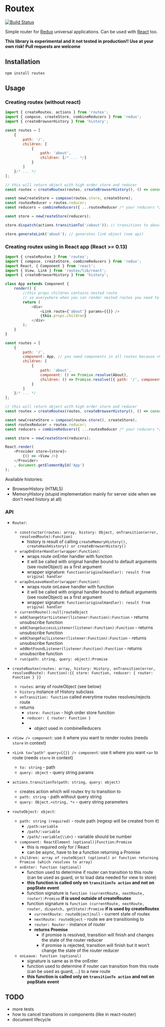 # Routex

[![Build Status](https://travis-ci.org/michalkvasnicak/routex.svg?branch=master)](https://travis-ci.org/michalkvasnicak/routex)

Simple router for [Redux](https://github.com/gaearon/redux) universal applications. Can be used with [React](https://github.com/facebook/react) too.

**This library is experimental and it not tested in production!! Use at your own risk! Pull requests are welcome**

## Installation

`npm install routex`


## Usage

### Creating routex (without react)

```js
import { createRoutex, actions } from 'routex';
import { compose, createStore, combineReducers } from 'redux';
import { createBrowserHistory } from 'history';

const routes = [
    {
        path: '/',
        children: [
            {
                path: 'about',
                children: [/* ... */]
            }
        ]
    }/* ... */
];

// this will return object with high order store and reducer
const routex = createRoutex(routes, createBrowserHistory(), () => console.log('Transition finished') );

const newCreateStore = compose(routex.store, createStore);
const routexReducer = routex.reducer;
const reducers = combineReducers({ ...routexReducer /* your reducers */ });

const store = newCreateStore(reducers);

store.dispatch(actions.transitionTo('/about')); // transitions to about

store.generateLink('about'); // generates link object (see api)
```

### Creating routex using in React app (React >= 0.13)

```js
import { createRoutex } from 'routex';
import { compose, createStore, combineReducers } from 'redux';
import React, { Component } from 'react';
import { View, Link } from 'routex/lib/react';
import { createBrowserHistory } from 'history';

class App extends Component {
    render() {
        //this props children contains nested route
        // so everywhere when you can render nested routes you need to do this
        return (
            <div>
                <Link route={'about'} params={{}} />
                {this.props.children}
            </div>
        );
    }
}

const routes = [
    {
        path: '/',
        component: App, // you need components in all routes because <View /> needs to render them
        children: [
            {
                path: 'about',
                component: () => Promise.resolve(About),
                children: () => Promise.resolve([{ path: '/', component: Child }])
            }
        ]
    }/* ... */
];

// this will return object with high order store and reducer
const routex = createRoutex(routes, createBrowserHistory(), () => console.log('Transition finished') );

const newCreateStore = compose(routex.store(), createStore);
const routexReducer = routex.reducer;
const reducers = combineReducers({ ...routexReducer /* your reducers */ });

const store = newCreateStore(reducers);

React.render(
    <Provider store={store}>
        {() => <View />}
    </Provider>
    , document.getElementById('App')
);

```

Available histories:

- BrowserHistory (HTML5)
- MemoryHistory (stupid implementation mainly for server side when we don't need history at all)

### API

- `Router`:
    - `constructor(routes: array, history: Object, onTransition(error, resolvedRoute):Function)`
        - history is result of calling `createMemoryHistory(), createHashHistory() or createBrowserHistory()` 
    - `wrapOnEnterHandler(wrapper:Function)`:
        - wraps route onEnter handler with function
        - it will be called with original handler bound to default arguments (see routeObject) as a first argument
        - wrapper signature: `function(originalHandler): result from original handler`
    - `wrapOnLeaveHandler(wrapper:Function)`:
        - wraps route onLeave handler with function
        - it will be called with original handler bound to default arguments (see routeObject) as a first argument
        - wrapper signature: `function(originalHandler): result from original handler`
    - `currentRoute():null|routeObject`
    - `addChangeStartListener(listener:Function):Function` - returns unsubscribe function
    - `addChangeSuccessListener(listener:Function):Function` - returns unsubscribe function
    - `addChangeFailListener(listener:Function):Function` - returns unsubscribe function
    - `addNotFoundListener(listener:Function):Function` - returns unsubscribe function
    - `run(path: string, query: object):Promise`

- `createRoutex(routes: array, history: History, onTransition(error, resolvedRoute): Function):{{ store: Function, reducer: { router: Function } }}`
    - `routes`: array of routeObject (see below)
    - `history` instance of History subclass
    - `onTransition: function` called everytime routex resolves/rejects route
    - returns
        - `store: Function` - high order store function
        - `reducer: { router: Function }`
        -   - object used in combineReducers  
- `<View /> component`: use it where you want to render routes (needs `store` in context)
- `<Link to="path" query={{}} /> component`: use it where you want `<a>` to route (needs `store` in context)
    - `to: string` - path
    - `query: object` - query string params
- `actions.transitionTo(path: string, query: object)`
    - creates action which will routex try to transition to
    - `path: string` - path without query string
    - `query: Object.<string, *>` - query string parameters

- `routeObject: object`:
    - `path: string (required)` - route path (regexp will be created from it)
        - `/path:variable`
        - `/path/:variable`
        - `/path/:variable{\\d+}` - variable should be number
    - `component: ReactElement (optional)|Function:Promise` 
        - this is required only for <View /> / React
        - can be async, have to be a function returning a Promise
    - `children: array of routeObject (optional) or function returning Promise (which resolves to array)`
    - `onEnter: function (optional)` 
        - function used to determine if router can transition to this route (can be used as guard, or to load data needed for view to store)
        - **this function is called only on `transitionTo action` and not on popState event**
        - function signature is `function (currentRoute, nextRoute, router):Promise` **if is used outside of createRoutex**
        - function signature is `function (currentRoute, nextRoute, router, dispatch, getState):Promise` **if is used by createRoutex**
            - `currentRoute: routeObject|null` - current state of routex
            - `nextRoute: routeObject` - route we are transitioning to
            - `router: Router` - instance of router
            - **returns Promise**
                - if promise is resolved, transition will finish and changes the state of the router reducer
                - if promise is rejected, transition will finish but it won't change the state of the router reducer
    - `onLeave: function (optional)`
        - signature is same as in the onEnter
        - function used to determine if router can transition from this route (can be used as guard, ...) to a new route
        - **this function is called only on `transitionTo action` and not on popState event**


## TODO

- more tests
- how to cancel transitions in components (like in react-router)
- document lifecycle
